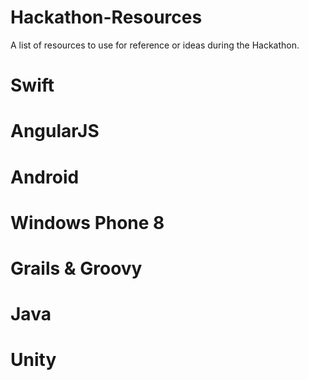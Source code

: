 # Hackathon-Resources
A list of resources to use for reference or ideas during the Hackathon.

# Swift

# AngularJS

# Android

# Windows Phone 8

# Grails & Groovy

# Java

# Unity

